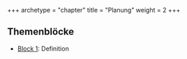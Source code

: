 +++
archetype = "chapter"
title = "Planung"
weight = 2
+++

## Themenblöcke

- [Block 1](01-definition/): Definition

